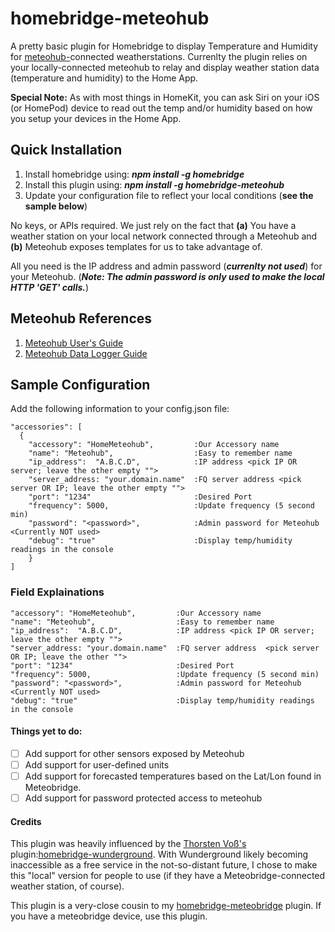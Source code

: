 # homebridge-meteohub
A pretty basic plugin for Homebridge to display Temperature and Humidity for [meteohub-](https://wiki.meteohub.de/Main_Page)connected weatherstations.  Currenlty the plugin relies on your locally-connected meteohub to relay and display weather station data (temperature and humidity) to the Home App.

**Special Note:** As with most things in HomeKit, you can ask Siri on your iOS (or HomePod) device to read out the temp and/or humidity based on how you setup your devices in the Home App.

## Quick Installation

1. Install homebridge using: **_npm install -g homebridge_**
2. Install this plugin using: **_npm install -g homebridge-meteohub_**
3. Update your configuration file to reflect your local conditions (**see the sample below**)

No keys, or APIs required.  We just rely on the fact that **(a)** You have a weather station on your local network connected through a Meteohub and **(b)** Meteohub exposes templates for us to take advantage of.

All you need is the IP address and admin password (**_currenlty not used_**) for your Meteohub. (**_Note: The admin password is only used to make the local HTTP 'GET' calls._**)

## Meteohub References
1. [Meteohub User's Guide](http://www.meteohub.de/files/meteohub-v4.7en.pdf)
2. [Meteohub Data Logger Guide](http://www.meteohub.de/files/HTTP-Data-Logging-Protocol-v1.5.pdf)

## Sample Configuration
Add the following information to your config.json file:
```
"accessories": [
  {
    "accessory": "HomeMeteohub",         :Our Accessory name
    "name": "Meteohub",                  :Easy to remember name
    "ip_address":  "A.B.C.D",            :IP address <pick IP OR server; leave the other empty "">
    "server_address: "your.domain.name"  :FQ server address <pick server OR IP; leave the other empty "">
    "port": "1234"                       :Desired Port
    "frequency": 5000,                   :Update frequency (5 second min)
    "password": "<password>",            :Admin password for Meteohub <Currently NOT used>
    "debug": "true"                      :Display temp/humidity readings in the console
    }
]

```
### Field Explainations
    "accessory": "HomeMeteohub",         :Our Accessory name
    "name": "Meteohub",                  :Easy to remember name
    "ip_address":  "A.B.C.D",            :IP address <pick IP OR server; leave the other empty "">
    "server_address: "your.domain.name"  :FQ server address  <pick server OR IP; leave the other "">
    "port": "1234"                       :Desired Port
    "frequency": 5000,                   :Update frequency (5 second min)
    "password": "<password>",            :Admin password for Meteohub <Currently NOT used>
    "debug": "true"                      :Display temp/humidity readings in the console

#### Things yet to do:
- [ ] Add support for other sensors exposed by Meteohub
- [ ] Add support for user-defined units
- [ ] Add support for forecasted temperatures based on the Lat/Lon found in Meteobridge.
- [ ] Add support for password protected access to meteohub

#### Credits
This plugin was heavily influenced by the [Thorsten Voß's](https://github.com/xfjx) plugin:[homebridge-wunderground](https://github.com/xfjx/homebridge-wunderground).  With Wunderground likely becoming inaccessible as a free service in the not-so-distant future, I chose to make this "local" version for people to use (if they have a Meteobridge-connected weather station, of course).

This plugin is a very-close cousin to my [homebridge-meteobridge](https://github.com/MikeManzo/homebridge-meteobridge) plugin.  If you have a meteobridge device, use this plugin.
